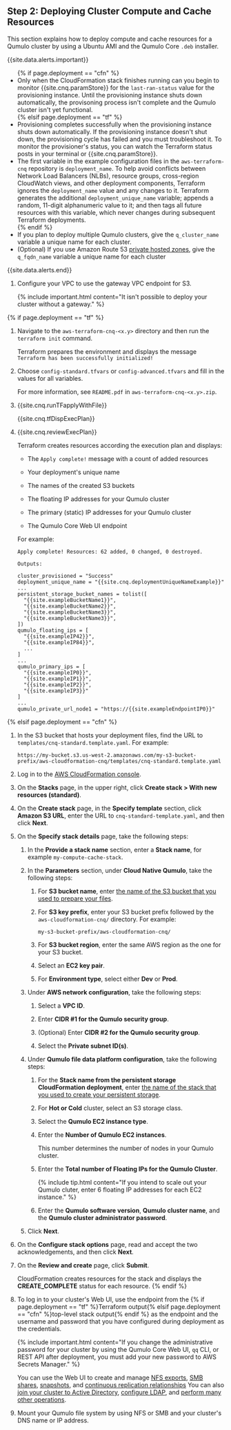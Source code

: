 <a id="deploy-cluster-compute-and-cache-resources"></a>
## Step 2: Deploying Cluster Compute and Cache Resources
This section explains how to deploy compute and cache resources for a Qumulo cluster by using a Ubuntu AMI and the Qumulo Core `.deb` installer.

{{site.data.alerts.important}}
<ul>
{% if page.deployment == "cfn" %}
  <li>Only when the CloudFormation stack finishes running can you begin to monitor {{site.cnq.paramStore}} for the <code>last-ran-status</code> value for the provisioning instance. Until the provisioning instance shuts down automatically, the provisoning process isn't complete and the Qumulo cluster isn't yet functional.</li>  
{% elsif page.deployment == "tf" %}
  <li>Provisioning completes successfully when the provisioning instance shuts down automatically. If the provisioning instance doesn't shut down, the provisioning cycle has failed and you must troubleshoot it. To monitor the provisioner's status, you can watch the Terraform status posts in your terminal or {{site.cnq.paramStore}}.</li>
  <li>The first variable in the example configuration files in the <code>aws-terraform-cnq</code> repository is <code>deployment_name</code>. To help avoid conflicts between Network Load Balancers (NLBs), resource groups, cross-region CloudWatch views, and other deployment components, Terraform ignores the <code>deployment_name</code> value and any changes to it. Terraform generates the additional <code>deployment_unique_name</code> variable; appends a random, 11-digit alphanumeric value to it; and then tags all future resources with this variable, which never changes during subsequent Terraform deployments.</li>
{% endif %}  
  <li>If you plan to deploy multiple Qumulo clusters, give the <code>q_cluster_name</code> variable a unique name for each cluster.</li>
  <li>(Optional) If you use Amazon Route 53 <a href="https://docs.aws.amazon.com/Route53/latest/DeveloperGuide/hosted-zones-private.html">private hosted zones</a>, give the <code>q_fqdn_name</code> variable a unique name for each cluster</li>
</ul>
{{site.data.alerts.end}}

1. Configure your VPC to use the gateway VPC endpoint for S3.

   {% include important.html content="It isn't possible to deploy your cluster without a gateway." %}

{% if page.deployment == "tf" %}
1. Navigate to the `aws-terraform-cnq-<x.y>` directory and then run the `terraform init` command.

   Terraform prepares the environment and displays the message `Terraform has been successfully initialized!`

1. Choose `config-standard.tfvars` or `config-advanced.tfvars` and fill in the values for all variables.

   For more information, see `README.pdf` in `aws-terraform-cnq-<x.y>.zip`.

1. {{site.cnq.runTFapplyWithFile}}

   {{site.cnq.tfDispExecPlan}}

1. {{site.cnq.reviewExecPlan}}

   Terraform creates resources according the execution plan and displays:

   * The `Apply complete!` message with a count of added resources
      
   * Your deployment's unique name
  
   * The names of the created S3 buckets
     
   * The floating IP addresses for your Qumulo cluster
     
   * The primary (static) IP addresses for your Qumulo cluster
     
   * The Qumulo Core Web UI endpoint
   
   For example:
   
   ```
   Apply complete! Resources: 62 added, 0 changed, 0 destroyed.
  
   Outputs:
  
   cluster_provisioned = "Success"
   deployment_unique_name = "{{site.cnq.deploymentUniqueNameExample}}"
   ...
   persistent_storage_bucket_names = tolist([
     "{{site.exampleBucketName1}}",
     "{{site.exampleBucketName2}}",
     "{{site.exampleBucketName3}}",
     "{{site.exampleBucketName3}}",
   ])
   qumulo_floating_ips = [
     "{{site.exampleIP42}}",
     "{{site.exampleIP84}}",
     ...
   ]
   ...
   qumulo_primary_ips = [
     "{{site.exampleIP0}}",
     "{{site.exampleIP1}}",
     "{{site.exampleIP2}}",
     "{{site.exampleIP3}}"
   ]
   ...
   qumulo_private_url_node1 = "https://{{site.exampleEndpointIP0}}"
   ```

{% elsif page.deployment == "cfn" %}
1. In the S3 bucket that hosts your deployment files, find the URL to `templates/cnq-standard.template.yaml`. For example:

   ```
   https://my-bucket.s3.us-west-2.amazonaws.com/my-s3-bucket-prefix/aws-cloudformation-cnq/templates/cnq-standard.template.yaml
   ```

1. Log in to the [AWS CloudFormation console](https://console.aws.amazon.com/cloudformation/home).

1. On the **Stacks** page, in the upper right, click **Create stack > With new resources (standard)**.

1. On the **Create stack** page, in the **Specify template** section, click **Amazon S3 URL**, enter the URL to `cnq-standard-template.yaml`, and then click **Next**.

1. On the **Specify stack details** page, take the following steps:

   1. In the **Provide a stack name** section, enter a **Stack name**, for example `my-compute-cache-stack`.
   
   1. In the **Parameters** section, under **Cloud Native Qumulo**, take the following steps:

      1. For **S3 bucket name**, enter [the name of the S3 bucket that you used to prepare your files](#prepare-required-files).

      1. For **S3 key prefix**, enter your S3 bucket prefix followed by the `aws-cloudformation-cnq/` directory. For example:

         `my-s3-bucket-prefix/aws-cloudformation-cnq/`

      1. For **S3 bucket region**, enter the same AWS region as the one for your S3 bucket.
  
      1. Select an **EC2 key pair**.

      1. For **Environment type**, select either **Dev** or **Prod**.

   1. Under **AWS network configuration**, take the following steps:

      1. Select a **VPC ID**.
     
      1. Enter **CIDR #1 for the Qumulo security group**.

      1. (Optional) Enter **CIDR #2 for the Qumulo security group**.
   
      1. Select the **Private subnet ID(s)**.

   1. Under **Qumulo file data platform configuration**, take the following steps:

      1. For the **Stack name from the persistent storage CloudFormation deployment**, enter [the name of the stack that you used to create your persistent storage](#persistent-storage-stack-name).

      1. For **Hot or Cold** cluster, select an S3 storage class.

      1. Select the **Qumulo EC2 instance type**.
     
      1. Enter the **Number of Qumulo EC2 instances**.

         This number determines the number of nodes in your Qumulo cluster.

      1. Enter the **Total number of Floating IPs for the Qumulo Cluster**.

         {% include tip.html content="If you intend to scale out your Qumulo cluter, enter 6 floating IP addresses for each EC2 instance." %}

      1. Enter the **Qumulo software version**, **Qumulo cluster name**, and the **Qumulo cluster administrator password**.
  
   1. Click **Next**.

1. On the **Configure stack options** page, read and accept the two acknowledgements, and then click **Next**.

1. On the **Review and create** page, click **Submit**.

   CloudFormation creates resources for the stack and displays the **CREATE_COMPLETE** status for each resource.
{% endif %}

1. To log in to your cluster's Web UI, use the endpoint from the {% if page.deployment == "tf" %}Terraform output{% elsif page.deployment == "cfn" %}top-level stack output{% endif %} as the endpoint and the username and password that you have configured during deployment as the credentials.

   {% include important.html content="If you change the administrative password for your cluster by using the Qumulo Core Web UI, `qq` CLI, or REST API after deployment, you must add your new password to AWS Secrets Manager." %}

   You can use the Web UI to create and manage [NFS exports](../nfs/creating-nfs-export.html), [SMB shares](../smb/creating-smb-share.html), [snapshots](../snapshots/managing-snapshots.html), and [continuous replication relationships](../replicating-data/creating-managing-continuous-replication-relationship.html) You can also [join your cluster to Active Directory](https://care.qumulo.com/s/article/Join-your-Qumulo-Cluster-to-Active-Directory), [configure LDAP](../authentication-qumulo-core/configuring-ldap.html), and [perform many other operations](../).

1. Mount your Qumulo file system by using NFS or SMB and your cluster's DNS name or IP address.
